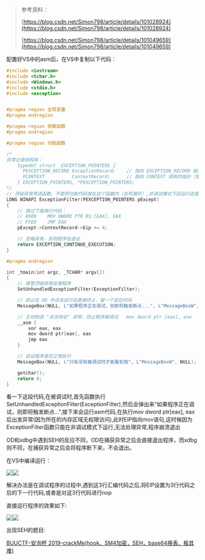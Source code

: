 > 参考资料：
>
> [https://blog.csdn.net/Simon798/article/details/101028924](https://blog.csdn.net/Simon798/article/details/101028924)
>
> [https://blog.csdn.net/Simon798/article/details/101049659](https://blog.csdn.net/Simon798/article/details/101049659)
>

配置好VS中的asm后，在VS中复制以下代码：

```c
#include <iostream>
#include <tchar.h>
#include <Windows.h>
#include <stdio.h>
#include <exception> 


#pragma region 全局变量 
#pragma endregion

#pragma region 依赖函数 
#pragma endregion

#pragma region 功能函数 

/*
异常记录结构体：
	typedef struct _EXCEPTION_POINTERS {
	  PEXCEPTION_RECORD ExceptionRecord;	// 指向 EXCEPTION_RECORD 结构的指针（异常描述结构体）
	  PCONTEXT          ContextRecord;		// 指向 CONTEXT 结构的指针（寄存器结构体）
	} EXCEPTION_POINTERS, *PEXCEPTION_POINTERS;
*/
// 顶级异常筛选函数，不能把功能代码放在这个函数内（会死循环）,非调试模式下回运行这里的代码
LONG WINAPI ExceptionFilter(PEXCEPTION_POINTERS pExcept)
{
	// 跳过下面两行代码：
	// 8900    MOV DWORD PTR DS:[EAX], EAX  
	// FFE0    JMP EAX  
	pExcept->ContextRecord->Eip += 4;

	// 忽略异常，否则程序会退出
	return EXCEPTION_CONTINUE_EXECUTION;
}

#pragma endregion

int _tmain(int argc, _TCHAR* argv[])
{
	// 接管顶级异常处理程序
	SetUnhandledExceptionFilter(ExceptionFilter);

	// 防止在 OD 中点击运行后直接终止，留一个反应时间
	MessageBox(NULL, L"如果程序正在调试，则即将触发断点...", L"MessageBoxW", NULL);

	// 主动制造 "非法地址" 异常，防止程序被调试	mov dword ptr [eax], eax
	__asm {
		xor eax, eax
		mov dword ptr[eax], eax
		jmp eax
	}

	// 验证程序是否正常执行
	MessageBox(NULL, L"只有没有被调试时才能看到我", L"MessageBoxW", NULL);

	getchar();
	return 0;
}
```

看一下这段代码,在被调试时,首先函数执行SetUnhandledExceptionFilter(ExceptionFilter),然后会弹出来"如果程序正在调试，则即将触发断点...",接下来会运行asm代码,在执行mov dword ptr[eax], eax后出发异常(因为所在的内存区域无权限访问),此时EIP指向mov语句,这时候因为ExceptionFilter函数只能在非调试模式下运行,无法处理异常,程序崩溃退出

OD和xdbg中遇到SEH的反应不同，OD在捕获异常之后会直接退出程序，而xdbg则不同，在捕获异常之后会将程序断下来，不会退出。

在VS中编译运行：

![](https://cdn.nlark.com/yuque/0/2020/png/574026/1595232852721-3e4842db-fc16-4bfe-a319-1c3c02d7b1fa.png)![](https://cdn.nlark.com/yuque/0/2020/png/574026/1595232854082-77b5c03f-2b1f-4542-8cf4-38e7a521333b.png)

解决办法是在调试程序的过程中,遇到这3行汇编代码之后,将EIP设置为3行代码之后的下一行代码,或者是对这3行代码进行nop

直接运行程序的效果如下:

![](https://cdn.nlark.com/yuque/0/2020/png/574026/1595233083775-d6ed566c-d034-43ad-941b-d7b528ac65e1.png)![](https://cdn.nlark.com/yuque/0/2020/png/574026/1595233084696-33532415-2b5f-4655-8aa6-0ada2629d4ea.png)

出现SEH的题目:

[BUUCTF-安洵杯 2019-crackMe(hook、SM4加密，SEH，base64换表、极其难)](https://www.yuque.com/go/doc/9767260)



